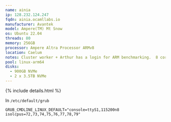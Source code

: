 ```yaml
---
name: ainia
ip: 128.232.124.247
fqdn: ainia.ocamllabs.io
manufacturer: Avantek
model: Ampere(TM) Mt Snow
os: Ubuntu 22.04
threads: 80
memory: 256GB
processor: Ampere Altra Processor ARMv8
location: Caelum
notes: Cluster worker + Arthur has a login for ARM benchmarking.  8 cores isolated
pool: linux-arm64
disks:
  - 900GB NVMe
  - 2 x 3.5TB NVMe
---
```

{% include details.html %} 

In `/etc/default/grub`
```
GRUB_CMDLINE_LINUX_DEFAULT="console=ttyS1,115200n8 isolcpus=72,73,74,75,76,77,78,79"
```

